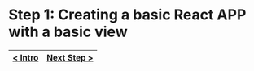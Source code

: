 # Step 1: Creating a basic React APP with a basic view

[//]: # (head-end)




[//]: # (foot-start)

[{]: <helper> (navStep)

| [< Intro](https://github.com/Urigo/WhatsApp-Clone-Client-React/tree/master@0.2.0/README.md) | [Next Step >](https://github.com/Urigo/WhatsApp-Clone-Client-React/tree/master@0.2.0/.tortilla/manuals/views/step2.md) |
|:--------------------------------|--------------------------------:|

[}]: #
